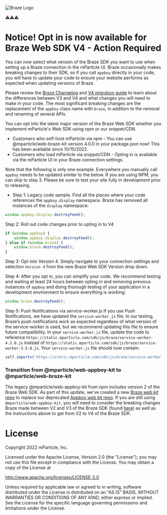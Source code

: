 ![Braze Logo](https://github.com/mparticle-integrations/mparticle-javascript-integration-appboy/blob/master/braze-logo.png) 

⚠️⚠️⚠️
# Notice! Opt in is now available for Braze Web SDK V4 - Action Required

You can now select what version of the Braze SDK you want to use when setting up a Braze connection in the mParticle UI.  Braze occasionally makes breaking changes to their SDK, so if you call `appboy` directly in your code, you will have to update your code to ensure your website performs as expected when updating versions of Braze.

Please review the [Braze Changelog](https://www.braze.com/docs/developer_guide/platform_integration_guides/web/changelog#400) and [V4 migration guide](https://github.com/braze-inc/braze-web-sdk/blob/master/UPGRADE_GUIDE.md) to learn about the differences between V3 and V4 and what changes you will need to make in your code. The most significant breaking changes are the replacement of the `appboy` class name with `braze`, in addition to the removal and renaming of several APIs.

You can opt into the latest major version of the Braze Web SDK whether you implement mParticle's Web SDK using npm or our snippet/CDN.
* Customers who self-host mParticle via npm - You can use @mparticle/web-braze-kit version 4.0.0 in your package.json now! This has been available since 10/15/2022.
* Customers who load mParticle via snippet/CDN - Opting in is available via the mParticle UI in your Braze connection settings.

Note that the following is only one example.  Everywhere you manually call `appboy` needs to be updated similar to the below. If you are using NPM, you can skip to step 3.  Please be sure to test your site fully in development prior to releasing.


* Step 1: Legacy code sample. Find all the places where your code references the `appboy.display` namespace.  Braze has removed all instances of the `display` namespace:
```javascript
window.appboy.display.destroyFeed();
```

Step 2: Roll out code changes prior to opting in to V4
```javascript
if (window.appboy) {
	window.appboy.display.destroyFeed();
} else if (window.braze) {
	window.braze.destroyFeed();
}
```
Step 3: Opt into Version 4.  Simply navigate to your connection settings and selection `Version 4` from the new Braze Web SDK Version drop down.  

Step 4: After you opt in, you can simplify your code. We recommend testing and waiting at least 24 hours between opting in and removing previous instances of `appboy` and doing thorough testing of your application in a development environment to ensure everything is working:
```javascript
window.braze.destroyFeed();
```

Step 5: Push Notifications via service-worker.js
If you use Push Notifications, we have updated the `service-worker.js` file.  In our testing, Braze’s push notifications work as expected regardless of what version of the service-worker is used, but we recommend updating this file to ensure future compatibility.  In your `service-worker.js` file, update the code to reference `https://static.mparticle.com/sdk/js/braze/service-worker-4.2.0.js` instead of `https://static.mparticle.com/sdk/js/braze/service-worker-3.5.0.js`.  Your `service-worker.js` file should now contain:

```javascript
self.imports('https://static.mparticle.com/sdk/js/braze/service-worker-4.2.0.js')
```

### Transition from @mparticle/web-appboy-kit to @mparticle/web-braze-kit

The legacy @mparticle/web-appboy-kit from npm includes version 2 of the Braze Web SDK.  As part of this update, we've created a new [Braze web kit repo](https://github.com/mparticle-integrations/mparticle-javascript-integration-braze) to replace our deprecated [Appboy web kit repo](https://github.com/mparticle-integrations/mparticle-javascript-integration-appboy).  If you are still using `@mparticle/web-appboy-kit`, you will need to consider the breaking changes Braze made between V2 and V3 of the Braze SDK (found [here](https://www.braze.com/docs/developer_guide/platform_integration_guides/web/changelog/#300)) as well as the instructions above to get from V2 to V4 of the Braze SDK.




# License

Copyright 2022 mParticle, Inc.

Licensed under the Apache License, Version 2.0 (the "License");
you may not use this file except in compliance with the License.
You may obtain a copy of the License at

http://www.apache.org/licenses/LICENSE-2.0

Unless required by applicable law or agreed to in writing, software
distributed under the License is distributed on an "AS IS" BASIS,
WITHOUT WARRANTIES OR CONDITIONS OF ANY KIND, either express or implied.
See the License for the specific language governing permissions and
limitations under the License.